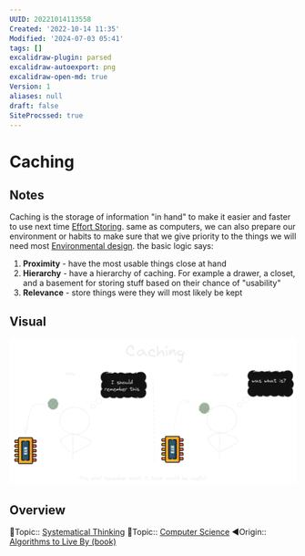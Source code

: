```yaml
---
UUID: 20221014113558
Created: '2022-10-14 11:35'
Modified: '2024-07-03 05:41'
tags: []
excalidraw-plugin: parsed
excalidraw-autoexport: png
excalidraw-open-md: true
Version: 1
aliases: null
draft: false
SiteProcssed: true
---
```


# Caching

## Notes

Caching is the storage of information "in hand" to make it easier and faster to use next time [Effort Storing](/notes/effort-storing.md).
same as computers, we can also prepare our environment or habits to make sure that we give priority to the things we will need most [Environmental design](/notes/nudge.md).
the basic logic says:
1. **Proximity** - have the most usable things close at hand
2. **Hierarchy** - have a hierarchy of caching. For example a drawer, a closet, and a basement for storing stuff based on their chance of "usability"
3. **Relevance** - store things were they will most likely be kept

## Visual

![Caching.webp](/notes/caching.webp)

## Overview
🔼Topic:: [Systematical Thinking](/notes/systematical-thinking.md)
🔼Topic:: [Computer Science](/notes/computer-science.md)
◀Origin:: [Algorithms to Live By (book)](/books/algorithms-to-live-by-book.md)
